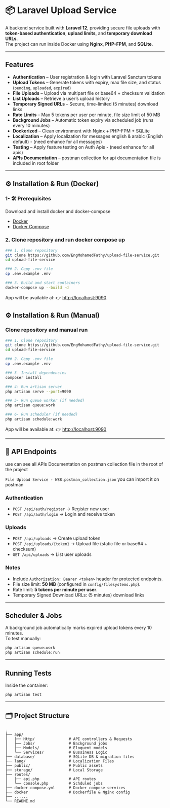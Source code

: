# 📦 Laravel Upload Service

A backend service built with **Laravel 12**, providing secure file uploads with **token-based authentication**, **upload limits**, and **temporary download URLs**.  
The project can run inside Docker using **Nginx**, **PHP-FPM**, and **SQLite**.

---

## Features

- **Authentication** – User registration & login with Laravel Sanctum tokens
- **Upload Tokens** – Generate tokens with expiry, max file size, and status (`pending`, `uploaded`, `expired`)
- **File Uploads** – Upload via multipart file or base64 + checksum validation
- **List Uploads** – Retrieve a user’s upload history
- **Temporary Signed URLs** – Secure, time-limited (5 minutes) download links
- **Rate Limits** – Max 5 tokens per user per minute, file size limit of 50 MB
- **Background Jobs** – Automatic token expiry via scheduled job (runs every 10 minutes)
- **Dockerized** – Clean environment with Nginx + PHP-FPM + SQLite
- **Localization** – Apply localization for messages english & arabic (English default) - (need enhance for all messages)
- **Testing** – Apply feature testing on Auth Apis - (need enhance for all apis)
- **APIs Documentation** – postman collection for api documentation file is included in root folder

---

## ⚙️ Installation & Run (Docker)
### 1- 🛠 Prerequisites 
Download and install docker and docker-compose

- [Docker](https://www.docker.com/)
- [Docker Compose](https://docs.docker.com/compose/)

### 2. Clone repository and run docker compose up
```bash
### 1. Clone repository
git clone https://github.com/EngMohamedFathy/upload-file-service.git
cd upload-file-service

### 2. Copy .env file
cp .env.example .env

### 3. Build and start containers
docker-compose up --build -d
```

App will be available at:
👉 [http://localhost:9090](http://localhost:9090)

## ⚙️ Installation & Run (Manual)

### Clone repository and manual run
```bash
### 1. Clone repository
git clone https://github.com/EngMohamedFathy/upload-file-service.git
cd upload-file-service

### 2. Copy .env file
cp .env.example .env

### 3- Install dependencies
composer install

### 4- Run artisan server
php artisan serve --port=9090

### 5- Run queue worker (if needed)
php artisan queue:work

### 6- Run scheduler (if needed)
php artisan schedule:work
```

App will be available at:
👉 [http://localhost:9090](http://localhost:9090)

---

## 🔑 API Endpoints
use can see all APIs Documentation on postman collection file in the root of the project

`File Upload Service - W88.postman_collection.json` you can import it on postman
### Authentication
- `POST /api/auth/register` → Register new user
- `POST /api/auth/login` → Login and receive token

### Uploads
- `POST /api/uploads` → Create upload token
- `POST /api/uploads/{token}` → Upload file (static file or base64 + checksum)
- `GET /api/uploads` → List user uploads

### Notes
- Include `Authorization: Bearer <token>` header for protected endpoints.
- File size limit: **50 MB** (configured in `config/filesystems.php`).
- Rate limit: **5 tokens per minute per user**.
- Temporary Signed Download URLs: (5 minutes) download links

---

##  Scheduler & Jobs

A background job automatically marks expired upload tokens every 10 minutes.  
To test manually:

```bash
php artisan queue:work
php artisan schedule:run
```

---

## Running Tests

Inside the container:
```bash
php artisan test
```

---

## 🗂 Project Structure

```
.
├── app/
│   ├── Http/               # API controllers & Requests
│   ├── Jobs/               # Background jobs
│   ├── Models/             # Eloquent models
│   └── Services/           # Bussiness Logic
├── database/               # SQLite DB & migration files
├── lang/                   # Localization Files
├── public/                 # Public assets
├── storage/                # Local Storage
├── routes/
│   ├── api.php             # API routes
│   └── console.php         # Schduled jobs
├── docker-compose.yml      # Docker compose services
├── docker                  # Dockerfile & Nginx config
├── ......
└── README.md
```
